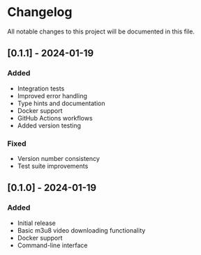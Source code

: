 # Changelog

All notable changes to this project will be documented in this file.

## [0.1.1] - 2024-01-19

### Added
- Integration tests
- Improved error handling
- Type hints and documentation
- Docker support
- GitHub Actions workflows
- Added version testing

### Fixed
- Version number consistency
- Test suite improvements

## [0.1.0] - 2024-01-19

### Added
- Initial release
- Basic m3u8 video downloading functionality
- Docker support
- Command-line interface 